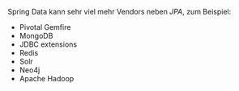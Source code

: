 Spring Data kann sehr viel mehr Vendors neben *JPA*, zum Beispiel:
- Pivotal Gemfire
- MongoDB
- JDBC extensions
- Redis
- Solr
- Neo4j
- Apache Hadoop